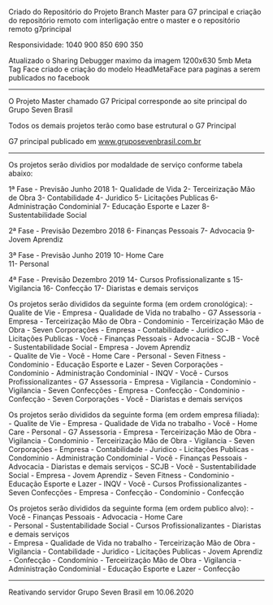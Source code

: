 Criado do Repositório do Projeto Branch Master para G7 principal e criação do repositório remoto com interligação entre o master e o repositório remoto g7principal

Responsividade: 1040 900 850 690 350

Atualizado o Sharing Debugger
	maximo da imagem 1200x630 5mb
	Meta Tag Face criado e criação do modelo HeadMetaFace para paginas a serem publicados no facebook


 _____________

O Projeto Master chamado G7 Pricipal corresponde ao site principal do Grupo Seven Brasil 

Todos os demais projetos terão como base estrutural o G7 Principal 

G7 principal publicado em www.gruposevenbrasil.com.br 
______________

Os projetos serão dividios por modaldade de serviço conforme tabela abaixo:
			
1ª Fase - Previsão Junho 2018
			1- Qualidade de Vida
			2- Terceirização Mão de Obra
			3- Contabilidade
			4- Juridico
			5- Licitações Publicas
			6- Administração Condominial
			7- Educação Esporte e Lazer 
			8- Sustentabilidade Social 


2ª Fase - Previsão Dezembro 2018
			6- Finanças Pessoais
			7- Advocacia
			9- Jovem Aprendiz

3ª Fase - Previsão Junho 2019 
			10- Home Care 	
			11- Personal
			
4ª Fase - Previsão Dezembro 2019
			14- Cursos Profissionalizante	s
			15- Vigilancia
			16- Confecção
			17- Diaristas e demais serviços		


Os projetos serão divididos da seguinte forma (em ordem cronológica):
	- Qualite de Vie 
		- Empresa
			- Qualidade de Vida no trabalho 
	- G7 Assessoria 
		- Empresa 
			- Terceirização Mão de Obra
		- Condominio 
			- Terceirização Mão de Obra
	- Seven Corporações 
		- Empresa 
			- Contabilidade
			- Juridico
			- Licitações Publicas 
		- Você
			- Finanças Pessoais
			- Advocacia
	- SCJB 
		- Você 
			- Sustentabilidade Social 
		- Empresa 
			- Jovem Aprendiz  
	- Qualite de Vie 
		- Você
			- Home Care 
			- Personal
	- Seven Fitness 
		- Condominio 
			- Educação Esporte e Lazer 
	- Seven Corporações 
		- Condominio
			- Administração Condominial
	- INQV 
		- Você 
			- Cursos Profissionalizantes
	- G7 Assessoria 
		- Empresa
			- Vigilancia
		- Condominio 
			- Vigilancia
	- Seven Confecções 
		- Empresa 
			- Confecção
		- Condominio 
			- Confecção 
	- Seven Corporações 
		- Você
			- Diaristas e demais serviços  

Os projetos serão divididos da seguinte forma (em ordem empresa filiada):
	- Qualite de Vie 
		- Empresa
			- Qualidade de Vida no trabalho
		- Você
			- Home Care 
			- Personal
	- G7 Assessoria
		- Empresa 
			- Terceirização Mão de Obra
			- Vigilancia
		- Condominio 
			- Terceirização Mão de Obra
			- Vigilancia
	- Seven Corporações 
		- Empresa 
			- Contabilidade
			- Juridico
			- Licitações Publicas 
		- Condominio
			- Administração Condominial
		- Você
			- Finanças Pessoais
			- Advocacia
			- Diaristas e demais serviços
	- SCJB 
		- Você 
			- Sustentabilidade Social 
		- Empresa 
			- Jovem Aprendiz
	- Seven Fitness 
		- Condominio 
			- Educação Esporte e Lazer 
	- INQV 
		- Você 
			- Cursos Profissionalizantes
	- Seven Confecções 
		- Empresa 
			- Confecção
		- Condominio 
			- Confecção 

Os projetos serão divididos da seguinte forma (em ordem publico alvo):
		- Você
			- Finanças Pessoais
			- Advocacia
			- Home Care 	
			- Personal
			- Sustentabilidade Social 
			- Cursos Profissionalizantes
			- Diaristas e demais serviços		
		- Empresa
			- Qualidade de Vida no trabalho
			- Terceirização Mão de Obra
			- Vigilancia
			- Contabilidade
			- Juridico
			- Licitações Publicas 
			- Jovem Aprendiz
			- Confecção
		- Condomínio 
			- Terceirização Mão de Obra
			- Vigilancia
			- Administração Condominial
			- Educação Esporte e Lazer 
			- Confecção 
_________________
Reativando servidor Grupo Seven Brasil em 10.06.2020





				